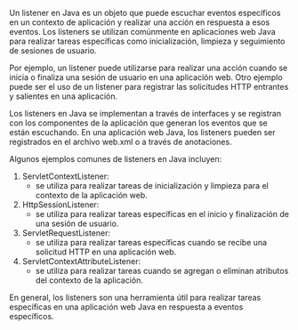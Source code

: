 Un listener en Java es un objeto que puede escuchar eventos específicos en un contexto de aplicación y realizar una acción en respuesta a esos eventos. Los listeners se utilizan comúnmente en aplicaciones web Java para realizar tareas específicas como inicialización, limpieza y seguimiento de sesiones de usuario.

Por ejemplo, un listener puede utilizarse para realizar una acción cuando se inicia o finaliza una sesión de usuario en una aplicación web. Otro ejemplo puede ser el uso de un listener para registrar las solicitudes HTTP entrantes y salientes en una aplicación.

Los listeners en Java se implementan a través de interfaces y se registran con los componentes de la aplicación que generan los eventos que se están escuchando. En una aplicación web Java, los listeners pueden ser registrados en el archivo web.xml o a través de anotaciones.

Algunos ejemplos comunes de listeners en Java incluyen:

1. ServletContextListener:
    - se utiliza para realizar tareas de inicialización y limpieza para el contexto de la aplicación web.
2. HttpSessionListener:
    - se utiliza para realizar tareas específicas en el inicio y finalización de una sesión de usuario.
3. ServletRequestListener:
    - se utiliza para realizar tareas específicas cuando se recibe una solicitud HTTP en una aplicación web.
4. ServletContextAttributeListener:
    - se utiliza para realizar tareas cuando se agregan o eliminan atributos del contexto de la aplicación.

En general, los listeners son una herramienta útil para realizar tareas específicas en una aplicación web Java en respuesta a eventos específicos.